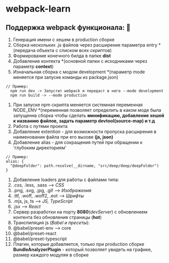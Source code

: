 # webpack-learn #
## Поддержка webpack функционала: 🎁
1. Генерация имени с хешем в production сборке
1. Сборка нескольких .js файлов через расширение параметра entry *(передача объекта с списком всех скриптов)
1. Формирование конечного билда в папке **dist**
1. Добавление контекта *(основной папки с исходниками через параметр **context**)
1. Изначальная сборка с модом development *(параметр mode меняется при запуске команды из package.json)
```
// Пример:
  npm run dev -> Запустит webpack и передаст в него --mode development
  npm run build -> --mode production
```
1. При запуске npm скрипта меняется системная переменная NODE_ENV *(переменная позволяет определить в каком моде была запущенна сборка чтобы сделать **минификацию, добавление хешей к названию файлов, задать параметр devtool(source-map) и т.д**
1. Работа с путями проекта
 1. Добавление extention - для возможности пропуска расширения в наименовании файла при его вызове **(js, json)**
 1. Добавление alias - для сокращения путей при обращении к 'глубоким директориям'
```
// Пример:
alias: {
  "@deepFolder": path.resolve(__dirname, "src/deep/deep/deepFolder")
}
```
1. Добавление loaders для работы с файлами типа: 
 1. .css, .less, .sass --> *CSS*
 1. .png, .svg, .jpg, .gif --> *Изображения*
 1. .ttf, .woff, .woff2, .eot --> *Шрифты*
 1. .mjs, js, ts --> *JS, TypeScript*
 1. .jsx --> *React*
1. Сервер разработки на порту **8080**(*devServer*) с обновлением контента без обновления страницы (**hot**)
1. Транспиляция js (*Babel и пресеты*):
 1. @babel/preset-env --> core
 1. @babel/preset-react
 1. @babel/preset-typescript
1. Плагин, которые добавляется, только при production сборке **BundleAnalyzerPlugin** - который позволяет увидеть на графике, размер каждого модуляя в сборке
